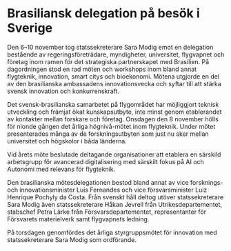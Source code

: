 # Brasiliansk delegation på besök i Sverige

Den 6–10 november tog statssekreterare Sara Modig emot en delegation bestående av regeringsföreträdare, myndigheter, universitet, flygvapnet och företag inom ramen för det strategiska partnerskapet med Brasilien. På dagordningen stod en rad möten och workshops inom bland annat flygteknik, innovation, smart citys och bioekonomi. Mötena utgjorde en del av den brasilianska ambassadens innovationsvecka och syftar till att stärka svensk innovation och konkurrenskraft.


Det svensk\-brasilianska samarbetet på flygområdet har möjliggjort teknisk utveckling och främjat ökat kunskapsutbyte, inte minst genom etablerandet av kontakter mellan forskare och företag. Onsdagen den 8 november hölls för nionde gången det årliga högnivå\-mötet inom flygteknik. Under mötet presenterades många av de forskningsutbyten som just nu sker mellan universitet och högskolor i båda länderna.

Vid årets möte beslutade deltagande organisationer att etablera en särskild arbetsgrupp för avancerad digitalisering med särskilt fokus på AI och Autonomi med relevans för flygteknik.

Den brasilianska mötesdelegationen bestod bland annat av vice forsknings\- och innovationsminister Luis Fernandes och vice försvarsminister Luiz Henrique Pochyly da Costa. Från svenskt håll deltog utöver statssekreterare Sara Modig även statssekreterare Håkan Jevrell från Utrikesdepartementet, stabschef Petra Lärke från Försvarsdepartementet, representanter för Försvarets materielverk samt flygvapnets ledning.

På torsdagen genomfördes det årliga styrgruppsmötet för innovation med statssekreterare Sara Modig som ordförande.
